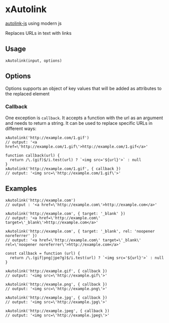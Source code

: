 # xAutolink
[autolink-js](https://github.com/bryanwoods/autolink-js) using modern js

Replaces URLs in text with links

## Usage
```
xAutolink(input, options)
```

## Options
Options supports an object of key values that will be added as attributes to the replaced element

### Callback
One exception is `callback`.
It accepts a function with the url as an argument and needs to return a string.
It can be used to replace specific URLs in different ways:

```
xAutolink('http://example.com/1.gif')
// output: '<a href=\'http://example.com/1.gif\'>http://example.com/1.gif</a>'

function callback(url) {
  return /\.(gif)$/i.test(url) ? `<img src='${url}'>` : null
}
xAutolink('http://example.com/1.gif', { callback })
// output: '<img src=\'http://example.com/1.gif\'>'
```


## Examples
```
xAutolink('http://example.com')
// output : '<a href=\'http://example.com\'>http://example.com</a>'

xAutolink('http://example.com', { target: '_blank' })
// output: '<a href=\'http://example.com\' target=\'_blank\'>http://example.com</a>'

xAutolink('http://example.com', { target: '_blank', rel: 'noopener noreferrer' })
// output: '<a href=\'http://example.com\' target=\'_blank\' rel=\'noopener noreferrer\'>http://example.com</a>'

const callback = function (url) {
  return /\.(gif|png|jpe?g)$/i.test(url) ? `<img src='${url}'>` : null
}

xAutolink('http://example.gif', { callback })
// output: '<img src=\'http://example.gif\'>'

xAutolink('http://example.png', { callback })
// output: '<img src=\'http://example.png\'>'

xAutolink('http://example.jpg', { callback })
// output: '<img src=\'http://example.jpg\'>'

xAutolink('http://example.jpeg', { callback })
// output: '<img src=\'http://example.jpeg\'>'
```
